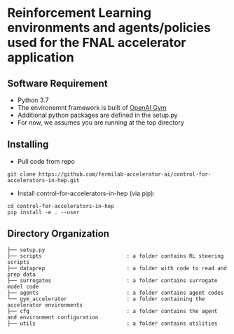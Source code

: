 # Reinforcement Learning environments and agents/policies used for the FNAL accelerator application

## Software Requirement
* Python 3.7 
* The environemnt framework is built of [OpenAI Gym](https://gym.openai.com) 
* Additional python packages are defined in the setup.py 
* For now, we assumes you are running at the top directory 

## Installing 
* Pull code from repo
```
git clone https://github.com/fermilab-accelerator-ai/control-for-accelerators-in-hep.git
```
* Install control-for-accelerators-in-hep (via pip):
```
cd control-for-accelerators-in-hep
pip install -e . --user
```

## Directory Organization
```
├── setup.py
├── scripts                           : a folder contains RL steering scripts  
├── dataprep                          : a folder with code to read and prep data
├── surrogates                        : a folder contains surrogate model code
├── agents                            : a folder contains agent codes
└── gym_accelerator                   : a folder containing the accelerator environments
├── cfg                               : a folder contains the agent and environment configuration
├── utils                             : a folder contains utilities
          
```
